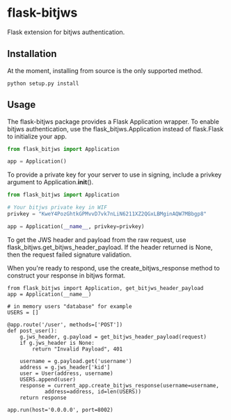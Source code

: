 # flask-bitjws
Flask extension for bitjws authentication.

## Installation

At the moment, installing from source is the only supported method.

`python setup.py install`

## Usage

The flask-bitjws package provides a Flask Application wrapper. To enable bitjws authentication, use the flask_bitjws.Application instead of flask.Flask to initialize your app.

``` Python
from flask_bitjws import Application

app = Application()
```

To provide a private key for your server to use in signing, include a privkey argument to Application.__init__().

``` Python
from flask_bitjws import Application

# Your bitjws private key in WIF
privkey = "KweY4PozGhtkGPMvvD7vk7nLiN6211XZ2QGxLBMginAQW7MBbgp8"

app = Application(__name__, privkey=privkey)
```

To get the JWS header and payload from the raw request, use flask_bitjws.get_bitjws_header_payload. If the header returned is None, then the request failed signature validation.  
  
When you're ready to respond, use the create_bitjws_response method to construct your response in bitjws format.

```
from flask_bitjws import Application, get_bitjws_header_payload
app = Application(__name__)

# in memory users "database" for example
USERS = []

@app.route('/user', methods=['POST'])
def post_user():
    g.jws_header, g.payload = get_bitjws_header_payload(request)
    if g.jws_header is None:
        return "Invalid Payload", 401

    username = g.payload.get('username')
    address = g.jws_header['kid']
    user = User(address, username)
    USERS.append(user)
    response = current_app.create_bitjws_response(username=username,
            address=address, id=len(USERS))
    return response

app.run(host='0.0.0.0', port=8002)
```
